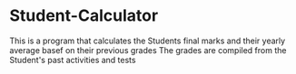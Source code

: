 # Student-Calculator
This is a program that calculates the Students final marks and their yearly average basef on their previous grades 
The grades are compiled from the Student's past activities and tests
